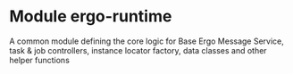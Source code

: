 # Module ergo-runtime

A common module defining the core logic for Base Ergo Message Service, task & job controllers, instance locator factory,
data classes and other helper functions
